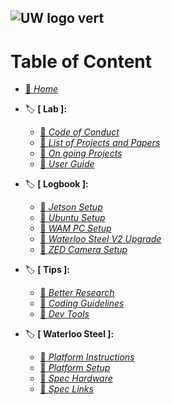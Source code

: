 ![UW logo vert](https://github.com/UW-Advanced-Robotics-Lab/lab-wiki/blob/main/docs/resources/Waterloo_Engineering_Logo_vert_rgb.png)
---
# Table of Content
  * [:diamond_shape_with_a_dot_inside: *Home*](./Home)

  * :label: **[   Lab   ]:**
    * [:diamond_shape_with_a_dot_inside: *Code of Conduct*](./Lab%3ACode-of-Conduct)
    * [:diamond_shape_with_a_dot_inside: *List of Projects and Papers*](./Lab%3AList-of-Projects-and-Papers)
    * [:diamond_shape_with_a_dot_inside: *On going Projects*](./Lab%3AOn-going-Projects)
    * [:diamond_shape_with_a_dot_inside: *User Guide*](./Lab%3AUser-Guide)

  * :label: **[   Logbook   ]:**
    * [:diamond_shape_with_a_dot_inside: *Jetson Setup*](./Logbook%3AJetson-Setup)
    * [:diamond_shape_with_a_dot_inside: *Ubuntu Setup*](./Logbook%3AUbuntu-Setup)
    * [:diamond_shape_with_a_dot_inside: *WAM PC Setup*](./Logbook%3AWAM-PC-Setup)
    * [:diamond_shape_with_a_dot_inside: *Waterloo Steel V2 Upgrade*](./Logbook%3AWaterloo-Steel-V2-Upgrade)
    * [:diamond_shape_with_a_dot_inside: *ZED Camera Setup*](./Logbook%3AZED-Camera-Setup)

  * :label: **[   Tips   ]:**
    * [:diamond_shape_with_a_dot_inside: *Better Research*](./Tips%3ABetter-Research)
    * [:diamond_shape_with_a_dot_inside: *Coding Guidelines*](./Tips%3ACoding-Guidelines)
    * [:diamond_shape_with_a_dot_inside: *Dev Tools*](./Tips%3ADev-Tools)

  * :label: **[   Waterloo Steel   ]:**
    * [:diamond_shape_with_a_dot_inside: *Platform Instructions*](./Waterloo-Steel%3APlatform-Instructions)
    * [:diamond_shape_with_a_dot_inside: *Platform Setup*](./Waterloo-Steel%3APlatform-Setup)
    * [:diamond_shape_with_a_dot_inside: *Spec Hardware*](./Waterloo-Steel%3ASpec-Hardware)
    * [:diamond_shape_with_a_dot_inside: *Spec Links*](./Waterloo-Steel%3ASpec-Links)


[//]: # (generated by https://www.npmjs.com/package/github-wiki-sidebar)
